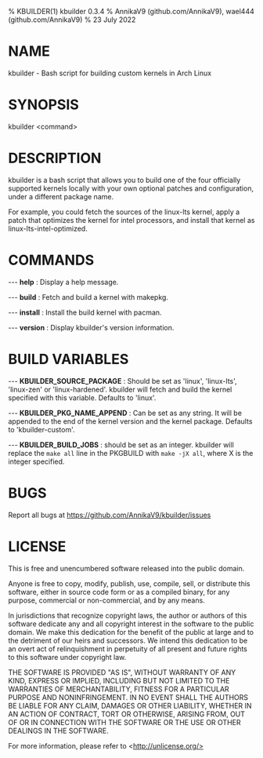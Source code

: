 % KBUILDER(1) kbuilder 0.3.4
% AnnikaV9 (github.com/AnnikaV9), wael444 (github.com/AnnikaV9)
% 23 July 2022

# NAME
kbuilder - Bash script for building custom kernels in Arch Linux

# SYNOPSIS
kbuilder \<command>

# DESCRIPTION
kbuilder is a bash script that allows you to build one of the four officially supported kernels locally with your own optional patches and configuration, under a different package name.

For example, you could fetch the sources of the linux-lts kernel, apply a patch that optimizes the kernel for intel processors, and install that kernel as linux-lts-intel-optimized.

# COMMANDS
\-\-\- **help**
:   Display a help message.

\-\-\- **build**
:   Fetch and build a kernel with makepkg.

\-\-\- **install**
:   Install the build kernel with pacman.

\-\-\- **version**
:   Display kbuilder's version information.

# BUILD VARIABLES
\-\-\- **KBUILDER_SOURCE_PACKAGE**
:   Should be set as 'linux', 'linux-lts', 'linux-zen' or 'linux-hardened'. kbuilder will fetch and build the kernel specified with this variable. Defaults to 'linux'. 

\-\-\- **KBUILDER_PKG_NAME_APPEND**
:   Can be set as any string. It will be appended to the end of the kernel version and the kernel package. Defaults to 'kbuilder-custom'.

\-\-\- **KBUILDER_BUILD_JOBS**
: should be set as an integer. kbuilder will replace the `make all` line in the PKGBUILD with `make -jX all`, where X is the integer specified.

# BUGS
Report all bugs at https://github.com/AnnikaV9/kbuilder/issues

# LICENSE
This is free and unencumbered software released into the public domain.

Anyone is free to copy, modify, publish, use, compile, sell, or
distribute this software, either in source code form or as a compiled
binary, for any purpose, commercial or non-commercial, and by any
means.

In jurisdictions that recognize copyright laws, the author or authors
of this software dedicate any and all copyright interest in the
software to the public domain. We make this dedication for the benefit
of the public at large and to the detriment of our heirs and
successors. We intend this dedication to be an overt act of
relinquishment in perpetuity of all present and future rights to this
software under copyright law.

THE SOFTWARE IS PROVIDED "AS IS", WITHOUT WARRANTY OF ANY KIND,
EXPRESS OR IMPLIED, INCLUDING BUT NOT LIMITED TO THE WARRANTIES OF
MERCHANTABILITY, FITNESS FOR A PARTICULAR PURPOSE AND NONINFRINGEMENT.
IN NO EVENT SHALL THE AUTHORS BE LIABLE FOR ANY CLAIM, DAMAGES OR
OTHER LIABILITY, WHETHER IN AN ACTION OF CONTRACT, TORT OR OTHERWISE,
ARISING FROM, OUT OF OR IN CONNECTION WITH THE SOFTWARE OR THE USE OR
OTHER DEALINGS IN THE SOFTWARE.

For more information, please refer to \<http://unlicense.org/>
